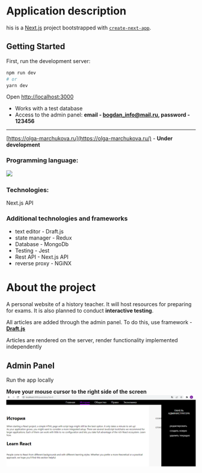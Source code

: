 

# Application description
his is a [Next.js](https://nextjs.org/) project bootstrapped with [`create-next-app`](https://github.com/vercel/next.js/tree/canary/packages/create-next-app).

## Getting Started

First, run the development server:

```bash
npm run dev
# or
yarn dev
```

Open [http://localhost:3000](http://localhost:3000)
- Works with a test database
-   Access to the admin panel: **email - bogdan_info@mail.ru, password - 123456**
---





[https://olga-marchukova.ru](https://olga-marchukova.ru/) - **Under development**

### Programming language:
<img src="https://miro.medium.com/max/940/1*mQ2N6Fe_XhfWNlWJITHZjg.png" width="100"/>

### Technologies:
Next.js API

### Additional technologies and frameworks

- text editor - Draft.js
- state manager - Redux
- Database - MongoDb
- Testing - Jest
- Rest API - Next.js API
- reverse proxy - NGiNX

# About the project
A personal website of a history teacher. It will host resources for preparing for exams. It is also planned to conduct **interactive testing**.

All articles are added through the admin panel. To do this, use framework - [**Draft.js**](https://draftjs.org/)

Articles are rendered on the server, render functionality implemented independently

## Admin Panel
Run the app locally


**Move your mouse cursor to the right side of the screen**
![admin.png](./adminPanel.png)


